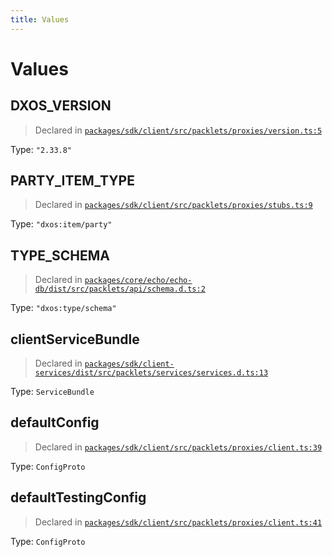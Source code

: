 ```yaml
---
title: Values
---
```

# Values 

## DXOS_VERSION
> Declared in [`packages/sdk/client/src/packlets/proxies/version.ts:5`](https://github.com/dxos/protocols/blob/main/packages/sdk/client/src/packlets/proxies/version.ts#L5)

Type: `"2.33.8"`
## PARTY_ITEM_TYPE
> Declared in [`packages/sdk/client/src/packlets/proxies/stubs.ts:9`](https://github.com/dxos/protocols/blob/main/packages/sdk/client/src/packlets/proxies/stubs.ts#L9)

Type: `"dxos:item/party"`
## TYPE_SCHEMA
> Declared in [`packages/core/echo/echo-db/dist/src/packlets/api/schema.d.ts:2`]()

Type: `"dxos:type/schema"`
## clientServiceBundle
> Declared in [`packages/sdk/client-services/dist/src/packlets/services/services.d.ts:13`]()

Type: `ServiceBundle`
## defaultConfig
> Declared in [`packages/sdk/client/src/packlets/proxies/client.ts:39`](https://github.com/dxos/protocols/blob/main/packages/sdk/client/src/packlets/proxies/client.ts#L39)

Type: `ConfigProto`
## defaultTestingConfig
> Declared in [`packages/sdk/client/src/packlets/proxies/client.ts:41`](https://github.com/dxos/protocols/blob/main/packages/sdk/client/src/packlets/proxies/client.ts#L41)

Type: `ConfigProto`